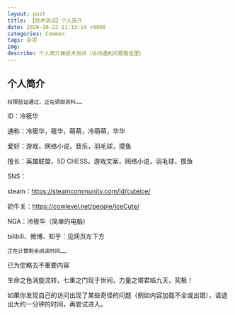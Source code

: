 ```yaml
---
layout: post
title: 【技术测试】个人简介
date: 2020-10-22 11:13:14 +0800
categories: Common
tags: 杂项
img: 
describe: 个人简介兼技术测试（访问遇到问题看这里）
---
```

## 个人简介

	权限验证通过，正在调取资料……

ID：冷筱华

通称：冷筱华，筱华，萌萌，冷萌萌，华华

爱好：游戏，网络小说，音乐，羽毛球，摸鱼

擅长：英雄联盟，5D CHESS，游戏文案，网络小说，羽毛球，摸鱼

SNS：

steam：https://steamcommunity.com/id/cuteice/

奶牛关：https://cowlevel.net/people/IceCute/

NGA：冷筱华（简单的电脑）

bilibili、微博、知乎：见网页左下方

	正在计算剩余阅读时间……

已为您略去不重要内容

生命之色涡旋流转，七重之门现于世间，力量之塔君临九天，究极！

如果你发现自己的访问出现了某些奇怪的问题（例如内容加载不全或出错），请退出大约一分钟的时间，再尝试进入。
